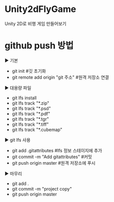 # Unity2dFlyGame
Unity 2D로 비행 게임 만들어보기

# github push 방법

▶ 기본
- git init #깃 초기화
- git remote add origin "git 주소" #원격 저장소 연결

▶ 대용량 파일
- git lfs install
- git lfs track "*.zip"
- git lfs track "*.psd"
- git lfs track "*.pdf"
- git lfs track "*.tgr"
- git lfs track "*.tiff"
- git lfs track "*.cubemap"

▶ git lfs 사용
- git add .gitattributes #lfs 정보 스테이지에 추가
- git commit -m "Add gitattributes" #커밋
- git push origin master #원격 저장소에 푸시

▶ 마무리
- git add .
- git commit -m "project copy"
- git push origin master
